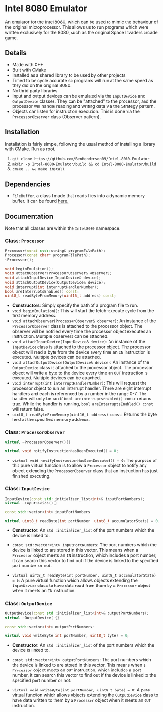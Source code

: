 # Intel 8080 Emulator
An emulator for the Intel 8080, which can be used to mimic the behaviour of the original microprocessor.
This allows us to run programs which were written exclusively for the 8080, such as the original
Space Invaders arcade game.

## Details
- Made with C++
- Built with CMake
- Installed as a shared library to be used by other projects
- Timed to be cycle accurate so programs will run at the same speed as they did on the original 8080.
- No thrid party libraries
- Input and output devices can be emulated via the `InputDevice` and `OutputDevice` classes. They can be "attached"
 to the processor, and the processor will handle reading and writing data via the Strategy pattern.
- Objects can listen for instruction execution. This is done via the `ProcessorObserver` class (Observer pattern).
 
## Installation
Installation is fairly simple, following the usual method of installing a library with CMake. Run as root.
1. `git clone https://github.com/BenHenderson09/Intel-8080-Emulator`
2. `mkdir -p Intel-8080-Emulator/build && cd Intel-8080-Emulator/build`
3. `cmake .. && make install`
 
## Dependencies
- `FileBuffer`, a class I made that reads files into a dynamic memory buffer. It can be found [here.](https://github.com/BenHenderson09/FileBuffer)
 
## Documentation
Note that all classes are within the `Intel8080` namespace.
 
### Class: `Processor`
```C++
Processor(const std::string& programFilePath);
Processor(const char* programFilePath);
~Processor();

void beginEmulation();
void attachObserver(ProcessorObserver& observer);
void attachInputDevice(InputDevice& device);
void attachOutputDevice(OutputDevice& device);
void interrupt(int interruptHandlerNumber);
bool areInterruptsEnabled() const;
uint8_t readByteFromMemory(uint16_t address) const;
```

- **Constructors**: Simply specify the path of a program file to run.
- `void beginEmulation()`: This will start the fetch-execute cycle from the first memory address.
- `void attachObserver(ProcessorObserver& observer)`: An instance of the `ProcessorObserver`
class is attached to the processor object. The observer will be notified every time the processor
object executes an instruction. Multiple observers can be attached.
- `void attachInputDevice(InputDevice& device)`: An instance of the `InputDevice` class is
attached to the processor object. The processor object will read a byte from the device every time
an `IN` instruction is executed. Multiple devices can be attached.
- `void attachOutputDevice(OutputDevice& device)`: An instance of the `OutputDevice` class is
attached to the processor object. The processor object will write a byte to the device
every time an `OUT` instruction is executed. Multiple devices can be attached.
- `void interrupt(int interruptHandlerNumber)`: This will request the processor object to run
an interrupt handler. There are eight interrupt handlers and each is referenced by a number in
the range 0-7. The handler will only be ran if `bool areInterruptsEnabled() const` returns true.
While the handler is running, `bool areInterruptsEnabled() const` will return false.
- `uint8_t readByteFromMemory(uint16_t address) const`: Returns the byte held at the
specified memory address.

### Class: `ProcessorObserver`
```C++
virtual ~ProcessorObserver(){}

virtual void notifyInstructionHasBeenExecuted() = 0;
```

- `virtual void notifyInstructionHasBeenExecuted() = 0`: The purpose of this pure virtual
function is to allow a `Processor` object to notify any object extending the `ProcessorObserver`
class that an instruction has just finished executing.

### Class: `InputDevice`
```C++
InputDevice(const std::initializer_list<int>& inputPortNumbers);
virtual ~InputDevice(){}

const std::vector<int> inputPortNumbers;

virtual uint8_t readByte(int portNumber, uint8_t accumulatorState) = 0;
```

- **Constructor**: An `std::initializer_list` of the port numbers which the device is linked
to.

- `const std::vector<int> inputPortNumbers`: The port numbers which the device is linked to
are stored in this vector. This means when a `Processor` object meets an `IN` instruction,
which includes a port number, it can search this vector to find out if the device is linked to
the specified port number or not.

- `virtual uint8_t readByte(int portNumber, uint8_t accumulatorState) = 0`: A pure virtual
function which allows objects extending the `InputDevice` class
to have data read from them by a `Processor` object when it meets an `IN` instruction.

### Class: `OutputDevice`
```C++
OutputDevice(const std::initializer_list<int>& outputPortNumbers);
virtual ~OutputDevice(){}

const std::vector<int> outputPortNumbers;

virtual void writeByte(int portNumber, uint8_t byte) = 0;
```

- **Constructor**: An `std::initializer_list` of the port numbers which the device is linked
to.

- `const std::vector<int> outputPortNumbers`: The port numbers which the device is linked to
are stored in this vector. This means when a `Processor` object meets an `OUT` instruction,
which includes a port number, it can search this vector to find out if the device is linked to
the specified port number or not.

- `virtual void writeByte(int portNumber, uint8_t byte) = 0`: A pure virtual
function which allows objects extending the `OutputDevice` class
to have data written to them by a `Processor` object when it meets an `OUT` instruction.